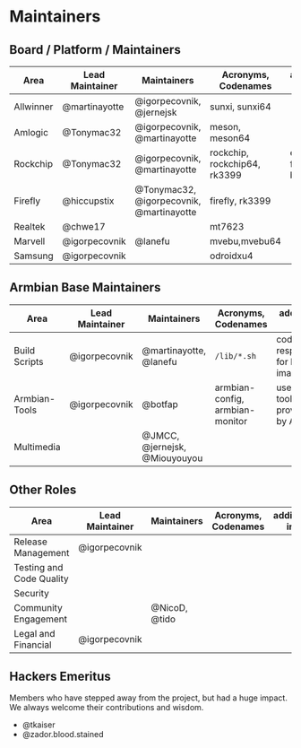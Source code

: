 # Maintainers #

## Board / Platform / Maintainers ##

| Area      | Lead Maintainer | Maintainers             | Acronyms, Codenames | additional info |
|-----------|-----------------|-------------------------|---------------------|-----------------|
| Allwinner | @martinayotte   | @igorpecovnik, @jernejsk | sunxi, sunxi64       |                 |
| Amlogic   | @Tonymac32      | @igorpecovnik, @martinayotte | meson, meson64   |                 |
| Rockchip  | @Tonymac32      | @igorpecovnik, @martinayotte | rockchip, rockchip64, rk3399 | except firefly board |
| Firefly   | @hiccupstix     | @Tonymac32, @igorpecovnik, @martinayotte | firefly, rk3399 |       |
| Realtek   | @chwe17         |                         | mt7623              |                 |
| Marvell   | @igorpecovnik   | @lanefu                 | mvebu,mvebu64       |                 |
| Samsung   | @igorpecovnik   |                         | odroidxu4           |                 |

## Armbian Base Maintainers ##

| Area      | Lead Maintainer | Maintainers             | Acronyms, Codenames | additional info |
|-----------|-----------------|-------------------------|---------------------|-----------------|
| Build Scripts   | @igorpecovnik   |  @martinayotte, @lanefu  | `/lib/*.sh`           | code responsible for building images |
| Armbian-Tools   | @igorpecovnik   |  @botfap         | armbian-config, armbian-monitor | userland tools provided by Armbian    |
| Multimedia   |  | @JMCC, @jernejsk, @Miouyouyou |            |                 |

## Other Roles ##

| Area      | Lead Maintainer | Maintainers             | Acronyms, Codenames | additional info |
|-----------|-----------------|-------------------------|---------------------|-----------------|
| Release Management | @igorpecovnik |                  |                     |                 |
| Testing and Code Quality |  |                         |                     |                 |
| Security  |                 |                         |                     |                 |
| Community Engagement  |     | @NicoD, @tido           |                     |                 |
| Legal and Financial | @igorpecovnik |                 |                     |                 |

## Hackers Emeritus ##

Members who have stepped away from the project, but had a huge impact.  We always welcome their contributions and wisdom.

* @tkaiser
* @zador.blood.stained
